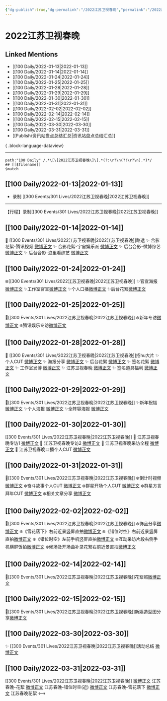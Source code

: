 ```yaml
---
{"dg-publish":true,"dg-permalink":"/2022江苏卫视春晚","permalink":"/2022江苏卫视春晚/","title":"2022江苏卫视春晚","tags":[null],"created":"2022-11-17T20:22:11.000+08:00","updated":"2023-08-24T18:36:23.600+08:00"}
---
```


# 2022江苏卫视春晚

## Linked Mentions
- [[100 Daily/2022-01-13\|2022-01-13]]
- [[100 Daily/2022-01-14\|2022-01-14]]
- [[100 Daily/2022-01-24\|2022-01-24]]
- [[100 Daily/2022-01-25\|2022-01-25]]
- [[100 Daily/2022-01-28\|2022-01-28]]
- [[100 Daily/2022-01-29\|2022-01-29]]
- [[100 Daily/2022-01-30\|2022-01-30]]
- [[100 Daily/2022-01-31\|2022-01-31]]
- [[100 Daily/2022-02-02\|2022-02-02]]
- [[100 Daily/2022-02-14\|2022-02-14]]
- [[100 Daily/2022-02-15\|2022-02-15]]
- [[100 Daily/2022-03-30\|2022-03-30]]
- [[100 Daily/2022-03-31\|2022-03-31]]
- [[Publish/资讯站盘点总结汇总\|资讯站盘点总结汇总]]

{ .block-language-dataview}

---

```expander
path:"100 Daily" /.*\[\[2022江苏卫视春晚\]\].*(?:\r?\n(?!\r?\n).*)*/
## [[$filename]]
$match
```
## [[100 Daily/2022-01-13\|2022-01-13]]
  - 录制 [[300 Events/301 Lives/2022江苏卫视春晚\|2022江苏卫视春晚]]
---
【行程】录制[[300 Events/301 Lives/2022江苏卫视春晚\|2022江苏卫视春晚]]
## [[100 Daily/2022-01-14\|2022-01-14]]
💫 [[300 Events/301 Lives/2022江苏卫视春晚\|2022江苏卫视春晚]]路透
✨ 合影花絮-腾讯视频 [微博正文](https://m.weibo.cn/6466290670/4725514142748918)
✨ 合影花絮-宇宙娱乐派 [微博正文](https://m.weibo.cn/6466290670/4725495494870673)
✨ 后台合影-微博综艺 [微博正文](https://m.weibo.cn/6466290670/4725495143600259)
✨ 后台合影-浪里看综艺 [微博正文](https://m.weibo.cn/6466290670/4725506660894424)
## [[100 Daily/2022-01-24\|2022-01-24]]
❄️[[300 Events/301 Lives/2022江苏卫视春晚\|2022江苏卫视春晚]]
✨官宣海报[微博正文](https://m.weibo.cn/6466290670/4729111865721569)
✨工作室官宣[微博正文](https://m.weibo.cn/6466290670/4729110946910386)
✨个人口播[微博正文](https://m.weibo.cn/6466290670/4729111396749679)
✨后台花絮[微博正文](https://m.weibo.cn/6466290670/4729112248453853)
## [[100 Daily/2022-01-25\|2022-01-25]]
🌟[[300 Events/301 Lives/2022江苏卫视春晚\|2022江苏卫视春晚]]
❄️新年专访[微博正文](https://m.weibo.cn/6466290670/4729472471794513)
❄️腾讯娱乐专访[微博正文](https://m.weibo.cn/6466290670/4729483313550213)
## [[100 Daily/2022-01-28\|2022-01-28]]
💫 [[300 Events/301 Lives/2022江苏卫视春晚\|2022江苏卫视春晚]]招hu大片
✨ 个人CUT [微博正文](https://m.weibo.cn/6466290670/4730577061677020)
✨ 海报分享 [微博正文](https://m.weibo.cn/6466290670/4730558003546288)
✨ 后台花絮 [微博正文](https://m.weibo.cn/6466290670/4730568879902258)
✨ 签名花絮 [微博正文](https://m.weibo.cn/6466290670/4730576818667642)
✨ 工作室发博 [微博正文](https://m.weibo.cn/6466290670/4730564119367911)
✨ 江苏卫视春晚 [微博正文](https://m.weibo.cn/6466290670/4730551229223791)
✨ 签名道具福利 [微博正文](https://m.weibo.cn/6466290670/4730579902531473)
## [[100 Daily/2022-01-29\|2022-01-29]]
🌟[[300 Events/301 Lives/2022江苏卫视春晚\|2022江苏卫视春晚]]
✨新年祝福 [微博正文](https://m.weibo.cn/6466290670/4730912010669674)
✨个人海报 [微博正文](https://m.weibo.cn/6466290670/4730912304530824)
✨全阵容海报 [微博正文](https://m.weibo.cn/6466290670/4730907858829772)
## [[100 Daily/2022-01-30\|2022-01-30]]
[[300 Events/301 Lives/2022江苏卫视春晚\|2022江苏卫视春晚]]
💫 江苏卫视春晚专访1 [微博正文](https://m.weibo.cn/6466290670/4731358700115095)
💫 江苏卫视春晚专访2 [微博正文](https://m.weibo.cn/6466290670/4731346083646662)
💫 江苏卫视春晚采访全程 [微博正文](https://m.weibo.cn/6466290670/4731413200373527)
💫 江苏卫视春晚口播个人CUT [微博正文](https://m.weibo.cn/6466290670/4731303741620836)
## [[100 Daily/2022-01-31\|2022-01-31]]
💫[[300 Events/301 Lives/2022江苏卫视春晚\|2022江苏卫视春晚]]
❄️倒计时视频 [微博正文](https://m.weibo.cn/6466290670/4731634538253430)
❄️奋斗故事个人CUT [微博正文](https://m.weibo.cn/6466290670/4731636577470345)
❄️群星开场个人CUT [微博正文](https://m.weibo.cn/6466290670/4731639680993406)
❄️群星方言拜年CUT [微博正文](https://m.weibo.cn/6466290670/4731667010815447)
❄️相关文章分享 [微博正文](https://m.weibo.cn/6466290670/4731854756253485)
## [[100 Daily/2022-02-02\|2022-02-02]]
🌟[[300 Events/301 Lives/2022江苏卫视春晚\|2022江苏卫视春晚]]
❄️饰品分享[微博正文](https://m.weibo.cn/6466290670/4732389110581140)
❄️《雪花落下》右前近景竖屏直拍[微博正文](https://m.weibo.cn/6466290670/4732537224306185)
❄️《错位时空》右前近景竖屏直拍[微博正文](https://m.weibo.cn/6466290670/4732537529697430)
❄️《错位时空》左前手机竖屏直拍[微博正文](https://m.weibo.cn/6466290670/4732537979278631)
❄️互动采访片段右侧手机横屏饭拍[微博正文](https://m.weibo.cn/6466290670/4732537736268263)
❄️候场及开场曲补录花絮右前近景直拍[微博正文](https://m.weibo.cn/6466290670/4732536842098624)
## [[100 Daily/2022-02-14\|2022-02-14]]
🌟[[300 Events/301 Lives/2022江苏卫视春晚\|2022江苏卫视春晚]]花絮照[微博正文](https://m.weibo.cn/6466290670/4736847118861300)
## [[100 Daily/2022-02-15\|2022-02-15]]
🌟[[300 Events/301 Lives/2022江苏卫视春晚\|2022江苏卫视春晚]]新娱造型图分享[微博正文](https://m.weibo.cn/6466290670/4737214301606403)
## [[100 Daily/2022-03-30\|2022-03-30]]
✨ [[300 Events/301 Lives/2022江苏卫视春晚\|2022江苏卫视春晚]]活动总结 [微博正文](https://m.weibo.cn/6466290670/4752666372605758)
## [[100 Daily/2022-03-31\|2022-03-31]]
[[300 Events/301 Lives/2022江苏卫视春晚\|2022江苏卫视春晚]]
[微博正文](https://m.weibo.cn/6010782017/4753004856870273) 江苏春晚-花絮
[微博正文](https://m.weibo.cn/6010782017/4753004856870273) 江苏春晚-错位时空(近)
[微博正文](https://m.weibo.cn/5883478724/4753094179555857) 江苏春晚-雪花落下
[微博正文](https://m.weibo.cn/5652071619/4753174755804509) 江苏春晚花絮
<-->
